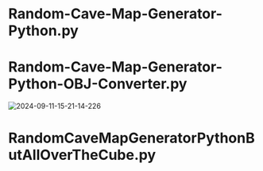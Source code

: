 # Random-Cave-Map-Generator-Python.py

# Random-Cave-Map-Generator-Python-OBJ-Converter.py
![2024-09-11-15-21-14-226](https://github.com/user-attachments/assets/ff44ef8d-c293-43e9-b1ef-7ef83981904e)

# RandomCaveMapGeneratorPythonButAllOverTheCube.py
